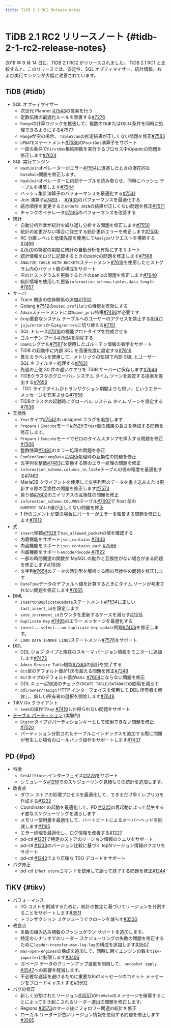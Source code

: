 ```yaml
---
title: TiDB 2.1 RC2 Release Notes
---
```


# TiDB 2.1 RC2 リリースノート {#tidb-2-1-rc2-release-notes}

2018 年 9 月 14 日に、TiDB 2.1 RC2 がリリースされました。 TiDB 2.1 RC1 と比較すると、このリリースでは、安定性、SQL オプティマイザー、統計情報、および実行エンジンが大幅に改善されています。

## TiDB {#tidb}

-   SQL オプティマイザー
    -   次世代 Planner [#7543](https://github.com/pingcap/tidb/pull/7543)の提案を行う
    -   定数伝播の最適化ルールを改善する[#7276](https://github.com/pingcap/tidb/pull/7276)
    -   `Range`の計算ロジックを拡張して、複数の`IN`または`EQUAL`条件を同時に処理できるようにする[#7577](https://github.com/pingcap/tidb/pull/7577)
    -   `Range`が空の場合、 `TableScan`の推定結果が正しくない問題を修正[#7583](https://github.com/pingcap/tidb/pull/7583)
    -   `UPDATE`ステートメント[#7586](https://github.com/pingcap/tidb/pull/7586)の`PointGet`演算子をサポート
    -   一部の条件で`FirstRow`集約関数を実行するプロセス中のpanicの問題を修正します[#7624](https://github.com/pingcap/tidb/pull/7624)
-   SQL 実行エンジン
    -   `HashJoin`オペレーターがエラー[#7554](https://github.com/pingcap/tidb/pull/7554)に遭遇したときの潜在的な`DataRace`問題を修正します。
    -   `HashJoin`オペレーターに内部テーブルを読み取らせ、同時にハッシュ テーブルを構築します[#7544](https://github.com/pingcap/tidb/pull/7544)
    -   ハッシュ集計演算子のパフォーマンスを最適化する[#7541](https://github.com/pingcap/tidb/pull/7541)
    -   Join 演算子[#7493](https://github.com/pingcap/tidb/pull/7493) 、 [#7433](https://github.com/pingcap/tidb/pull/7433)のパフォーマンスを最適化する
    -   結合順序を変更すると`UPDATE JOIN`の結果が正しくない問題を修正[#7571](https://github.com/pingcap/tidb/pull/7571)
    -   チャンクのイテレータ[#7585](https://github.com/pingcap/tidb/pull/7585)のパフォーマンスを改善する
-   統計
    -   自動分析作業が統計を繰り返し分析する問題を修正します[#7550](https://github.com/pingcap/tidb/pull/7550)
    -   統計の変更がない場合に発生する統計更新エラーを修正します[#7530](https://github.com/pingcap/tidb/pull/7530)
    -   RC 分離レベルと低優先度を使用して`Analyze`リクエストを構築する[#7496](https://github.com/pingcap/tidb/pull/7496)
    -   [#7570](https://github.com/pingcap/tidb/pull/7570)の特定の期間に統計の自動分析を有効にするサポート
    -   統計情報をログに記録するときのpanicの問題を修正します[#7588](https://github.com/pingcap/tidb/pull/7588)
    -   `ANALYZE TABLE WITH BUCKETS`ステートメント[#7619](https://github.com/pingcap/tidb/pull/7619)を使用したヒストグラム内のバケット数の構成をサポート
    -   空のヒストグラムを更新するときのpanicの問題を修正します[#7640](https://github.com/pingcap/tidb/pull/7640)
    -   統計情報を使用した更新`information_schema.tables.data_length` [#7657](https://github.com/pingcap/tidb/pull/7657)
-   サーバ
    -   Trace 関連の依存関係の追加[#7532](https://github.com/pingcap/tidb/pull/7532)
    -   Golang [#7512](https://github.com/pingcap/tidb/pull/7512)の`mutex profile`つの機能を有効にする
    -   `Admin`ステートメントには`Super_priv`特権[#7486](https://github.com/pingcap/tidb/pull/7486)が必要です
    -   `Drop`重要なシステム テーブルへのユーザーのアクセスを禁止する[#7471](https://github.com/pingcap/tidb/pull/7471)
    -   `juju/errors`から`pkg/errors`に切り替える[#7151](https://github.com/pingcap/tidb/pull/7151)
    -   SQL トレース[#7016](https://github.com/pingcap/tidb/pull/7016)の機能プロトタイプを完成させる
    -   ゴルーチン プール[#7564](https://github.com/pingcap/tidb/pull/7564)を削除する
    -   `USER1`シグナル[#7587](https://github.com/pingcap/tidb/pull/7587)を使用したゴルーチン情報の表示をサポート
    -   TiDB の起動中に内部 SQL を高優先度に設定する[#7616](https://github.com/pingcap/tidb/pull/7616)
    -   異なるラベルを使用して、メトリックの監視で内部 SQL とユーザー SQL をフィルター処理する[#7631](https://github.com/pingcap/tidb/pull/7631)
    -   先週の上位 30 件の遅いクエリを TiDB サーバーに保存します[#7646](https://github.com/pingcap/tidb/pull/7646)
    -   TiDBクラスタのグローバル システム タイム ゾーンを設定する提案を提出する[#7656](https://github.com/pingcap/tidb/pull/7656)
    -   「GC ライフタイムがトランザクション期間よりも短い」というエラーメッセージを充実させる[#7658](https://github.com/pingcap/tidb/pull/7658)
    -   TiDBクラスタの起動時にグローバル システム タイム ゾーンを設定する[#7638](https://github.com/pingcap/tidb/pull/7638)
-   互換性
    -   `Year`タイプ[#7542](https://github.com/pingcap/tidb/pull/7542)の unsigned フラグを追加します
    -   `Prepare` / `Execute`モード[#7525](https://github.com/pingcap/tidb/pull/7525)で`Year`型の結果の長さを構成する問題を修正します。
    -   `Prepare` / `Execute`モードでゼロのタイムスタンプを挿入する問題を修正[#7506](https://github.com/pingcap/tidb/pull/7506)
    -   整数除算[#7492](https://github.com/pingcap/tidb/pull/7492)のエラー処理の問題を修正
    -   `ComStmtSendLongData` [#7485](https://github.com/pingcap/tidb/pull/7485)処理時の互換性の問題を修正
    -   文字列を整数[#7483](https://github.com/pingcap/tidb/pull/7483)に変換する際のエラー処理の問題を修正
    -   `information_schema.columns_in_table`テーブルの値の精度を最適化する[#7463](https://github.com/pingcap/tidb/pull/7463)
    -   MariaDB クライアントを使用して文字列型のデータを書き込みまたは更新する際の互換性の問題を修正します[#7573](https://github.com/pingcap/tidb/pull/7573)
    -   戻り値[#7600](https://github.com/pingcap/tidb/pull/7600)のエイリアスの互換性の問題を修正
    -   `information_schema.COLUMNS`テーブル[#7602](https://github.com/pingcap/tidb/pull/7602)で float 型の`NUMERIC_SCALE`値が正しくない問題を修正
    -   1 行のコメントが空の場合にパーサーがエラーを報告する問題を修正します[#7612](https://github.com/pingcap/tidb/pull/7612)
-   式
    -   `insert`関数[#7528](https://github.com/pingcap/tidb/pull/7528)で`max_allowed_packet`の値を確認する
    -   内蔵機能をサポート`json_contains` [#7443](https://github.com/pingcap/tidb/pull/7443)
    -   内蔵機能をサポート`json_contains_path` [#7596](https://github.com/pingcap/tidb/pull/7596)
    -   内蔵機能をサポート`encode/decode` [#7622](https://github.com/pingcap/tidb/pull/7622)
    -   一部の時間関連の関数が MySQL の動作と互換性がない場合がある問題を修正します[#7636](https://github.com/pingcap/tidb/pull/7636)
    -   文字列[#7654](https://github.com/pingcap/tidb/pull/7654)のデータの時刻型を解析する際の互換性の問題を修正します
    -   `DateTime`データのデフォルト値を計算するときにタイム ゾーンが考慮されない問題を修正します[#7655](https://github.com/pingcap/tidb/pull/7655)
-   DML
    -   `InsertOnDuplicateUpdate`ステートメント[#7534](https://github.com/pingcap/tidb/pull/7534)に正しい`last_insert_id`を設定します
    -   `auto_increment_id`カウンタを更新するケースを減らす[#7515](https://github.com/pingcap/tidb/pull/7515)
    -   `Duplicate Key` [#7495](https://github.com/pingcap/tidb/pull/7495)のエラー メッセージを最適化する
    -   `insert...select...on duplicate key update`問題[#7406](https://github.com/pingcap/tidb/pull/7406)を修正します。
    -   `LOAD DATA IGNORE LINES`ステートメント[#7576](https://github.com/pingcap/tidb/pull/7576)をサポート
-   DDL
    -   DDL ジョブ タイプと現在のスキーマ バージョン情報をモニターに追加します[#7472](https://github.com/pingcap/tidb/pull/7472)
    -   `Admin Restore Table`機能[#7383](https://github.com/pingcap/tidb/pull/7383)の設計を完了する
    -   `Bit`型のデフォルト値が128を超える問題を修正[#7249](https://github.com/pingcap/tidb/pull/7249)
    -   `Bit`タイプのデフォルト値が`NULL` [#7604](https://github.com/pingcap/tidb/pull/7604)にならない問題を修正
    -   DDL キュー[#7608](https://github.com/pingcap/tidb/pull/7608)のチェック`CREATE TABLE/DATABASE`の間隔を減らす
    -   `ddl/owner/resign` HTTP インターフェイスを使用して DDL 所有者を解放し、新しい所有者の選択を開始します[#7649](https://github.com/pingcap/tidb/pull/7649)
-   TiKV Go クライアント
    -   `Seek`の操作で`Key` [#7419](https://github.com/pingcap/tidb/pull/7419)しか得られない問題をサポート
-   [テーブル パーティション](https://github.com/pingcap/tidb/projects/6) (実験的)
    -   `Bigint`タイプがパーティションキーとして使用できない問題を修正[#7520](https://github.com/pingcap/tidb/pull/7520)
    -   パーティション分割されたテーブルにインデックスを追加する際に問題が発生した場合のロールバック操作をサポートします[#7437](https://github.com/pingcap/tidb/pull/7437)

## PD {#pd}

-   特徴
    -   `GetAllStores`インターフェイス[#1228](https://github.com/pingcap/pd/pull/1228)をサポート
    -   シミュレータ[#1218](https://github.com/pingcap/pd/pull/1218)でのスケジューリング見積もりの統計を追加します。
-   改良点
    -   ダウン ストアの処理プロセスを最適化して、できるだけ早くレプリカを作成する[#1222](https://github.com/pingcap/pd/pull/1222)
    -   Coordinator の起動を最適化して、PD [#1225](https://github.com/pingcap/pd/pull/1225)の再起動によって発生する不要なスケジューリングを減らします
    -   メモリー使用量を最適化して、ハートビートによるオーバーヘッドを削減します[#1195](https://github.com/pingcap/pd/pull/1195)
    -   エラー処理を最適化し、ログ情報を改善する[#1227](https://github.com/pingcap/pd/pull/1227)
    -   pd-ctl [#1231](https://github.com/pingcap/pd/pull/1231)で特定のストアのリージョン情報のクエリをサポート
    -   pd-ctl [#1233](https://github.com/pingcap/pd/pull/1233)のバージョン比較に基づく topNリージョン情報のクエリをサポート
    -   pd-ctl [#1242](https://github.com/pingcap/pd/pull/1242)でより正確な TSO デコードをサポート
-   バグ修正
    -   pd-ctl が`hot store`コマンドを使用して誤って終了する問題を修正[#1244](https://github.com/pingcap/pd/pull/1244)

## TiKV {#tikv}

-   パフォーマンス
    -   I/O コストを削減するために、統計の推定に基づいてリージョンを分割することをサポートします[#3511](https://github.com/tikv/tikv/pull/3511)
    -   トランザクション スケジューラでクローンを減らす[#3530](https://github.com/tikv/tikv/pull/3530)
-   改良点
    -   多数の組み込み関数のプッシュダウン サポートを追加します。
    -   特定のシナリオでのリーダー スケジューリングの失敗の問題を修正するために`leader-transfer-max-log-lag`の構成を追加します[#3507](https://github.com/tikv/tikv/pull/3507)
    -   `max-open-engines`の構成を追加して、同時に開くエンジンの数を`tikv-importer`に制限します[#3496](https://github.com/tikv/tikv/pull/3496)
    -   ガベージ データのクリーンアップ速度を制限して、 `snapshot apply` [#3547](https://github.com/tikv/tikv/pull/3547)への影響を軽減します。
    -   不必要な遅延を避けるために重要なRaftメッセージのコミット メッセージをブロードキャストする[#3592](https://github.com/tikv/tikv/pull/3592)
-   バグの修正
    -   新しく分割されたリージョン[#3557](https://github.com/tikv/tikv/pull/3557)の`PreVote`のメッセージを破棄することによって引き起こされるリーダー選出の問題を修正します。
    -   Regions [#3573](https://github.com/tikv/tikv/pull/3573)のマージ後にフォロワー関連の統計を修正
    -   ローカル リーダーが古いリージョン情報を使用する問題を修正します[#3565](https://github.com/tikv/tikv/pull/3565)
